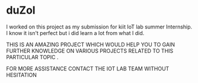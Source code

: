 # duZol
I worked on this project as my submission for kiit IoT lab summer Internship. I know it isn't perfect but i did learn a lot from what I did.

THIS IS AN AMAZING PROJECT WHICH WOULD HELP YOU TO GAIN FURTHER KNOWLEDGE ON VARIOUS PROJECTS RELATED TO THIS PARTICULAR TOPIC .

FOR MORE ASSISTANCE CONTACT THE IOT LAB TEAM WITHOUT HESITATION
